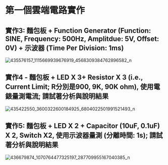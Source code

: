# 第一個雲端電路實作
## 實作3: 麵包板 + Function Generator (Function: SINE, Frequency: 500Hz, Amplitdue: 5V, Offset: 0V) + 示波器 (Time Per Division: 1ms)
![435576157_1115669939676919_4568309384762896582_n](https://github.com/Jerry951230/EC2024/assets/162287588/8da6acc7-3235-4d7c-a0a3-8f7f39bed424)

## 實作4 - 麵包板 + LED X 3+ Resistor X 3 (i.e., Current Limit; R分別是900, 9K, 90K ohm), 使用電錶量測電流; 請試著分析與說明結果
![435422550_3600322600184925_6804022501991521493_n](https://github.com/Jerry951230/EC2024/assets/162287588/106a77c7-5664-4d9f-82e0-bd2463be6775)

## 實作5: 麵包板 + LED X 2 + Capacitor (10uF, 0.1uF) X 2, Switch X2, 使用示波器量測 (分離時間: 1s); 請試著分析與說明結果
![436679874_1070764477325197_287709955167040385_n](https://github.com/Jerry951230/EC2024/assets/162287588/a0c20ca2-8129-4d43-85bc-e4cafadb10bd)
